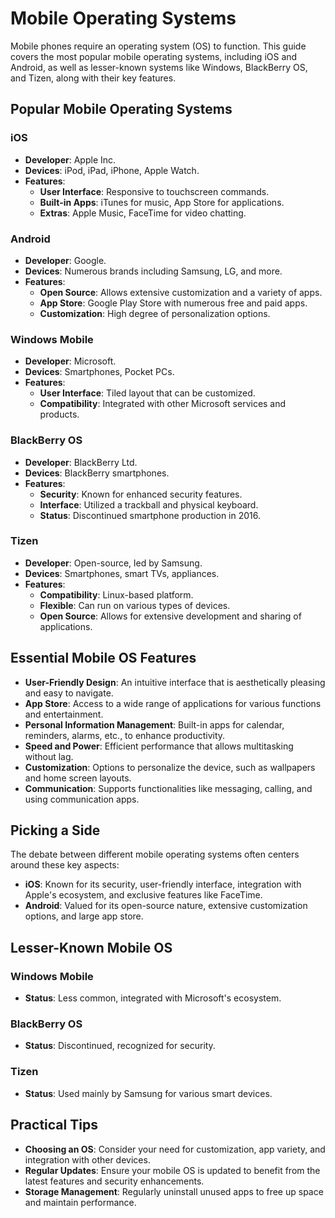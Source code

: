 # Mobile Operating Systems

Mobile phones require an operating system (OS) to function. This guide covers the most popular mobile operating systems, including iOS and Android, as well as lesser-known systems like Windows, BlackBerry OS, and Tizen, along with their key features.

## Popular Mobile Operating Systems

### iOS
- **Developer**: Apple Inc.
- **Devices**: iPod, iPad, iPhone, Apple Watch.
- **Features**:
  - **User Interface**: Responsive to touchscreen commands.
  - **Built-in Apps**: iTunes for music, App Store for applications.
  - **Extras**: Apple Music, FaceTime for video chatting.

### Android
- **Developer**: Google.
- **Devices**: Numerous brands including Samsung, LG, and more.
- **Features**:
  - **Open Source**: Allows extensive customization and a variety of apps.
  - **App Store**: Google Play Store with numerous free and paid apps.
  - **Customization**: High degree of personalization options.
  
### Windows Mobile
- **Developer**: Microsoft.
- **Devices**: Smartphones, Pocket PCs.
- **Features**:
  - **User Interface**: Tiled layout that can be customized.
  - **Compatibility**: Integrated with other Microsoft services and products.

### BlackBerry OS
- **Developer**: BlackBerry Ltd.
- **Devices**: BlackBerry smartphones.
- **Features**:
  - **Security**: Known for enhanced security features.
  - **Interface**: Utilized a trackball and physical keyboard.
  - **Status**: Discontinued smartphone production in 2016.

### Tizen
- **Developer**: Open-source, led by Samsung.
- **Devices**: Smartphones, smart TVs, appliances.
- **Features**:
  - **Compatibility**: Linux-based platform.
  - **Flexible**: Can run on various types of devices.
  - **Open Source**: Allows for extensive development and sharing of applications.

## Essential Mobile OS Features

- **User-Friendly Design**: An intuitive interface that is aesthetically pleasing and easy to navigate.
- **App Store**: Access to a wide range of applications for various functions and entertainment.
- **Personal Information Management**: Built-in apps for calendar, reminders, alarms, etc., to enhance productivity.
- **Speed and Power**: Efficient performance that allows multitasking without lag.
- **Customization**: Options to personalize the device, such as wallpapers and home screen layouts.
- **Communication**: Supports functionalities like messaging, calling, and using communication apps.

## Picking a Side

The debate between different mobile operating systems often centers around these key aspects:

- **iOS**: Known for its security, user-friendly interface, integration with Apple's ecosystem, and exclusive features like FaceTime.
- **Android**: Valued for its open-source nature, extensive customization options, and large app store.

## Lesser-Known Mobile OS

### Windows Mobile
- **Status**: Less common, integrated with Microsoft's ecosystem.

### BlackBerry OS
- **Status**: Discontinued, recognized for security.

### Tizen
- **Status**: Used mainly by Samsung for various smart devices.

## Practical Tips

- **Choosing an OS**: Consider your need for customization, app variety, and integration with other devices.
- **Regular Updates**: Ensure your mobile OS is updated to benefit from the latest features and security enhancements.
- **Storage Management**: Regularly uninstall unused apps to free up space and maintain performance.
